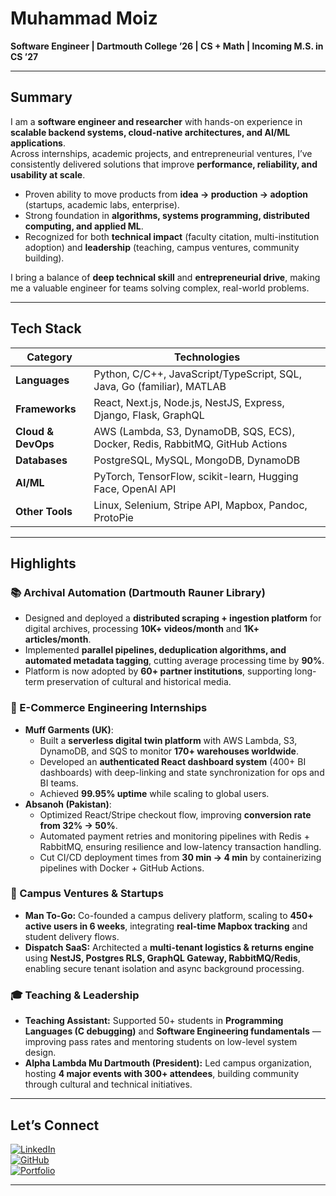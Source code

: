 # Muhammad Moiz  
**Software Engineer | Dartmouth College ’26 | CS + Math | Incoming M.S. in CS ’27**

---

## Summary
I am a **software engineer and researcher** with hands-on experience in **scalable backend systems, cloud-native architectures, and AI/ML applications**.  
Across internships, academic projects, and entrepreneurial ventures, I’ve consistently delivered solutions that improve **performance, reliability, and usability at scale**.  

- Proven ability to move products from **idea → production → adoption** (startups, academic labs, enterprise).  
- Strong foundation in **algorithms, systems programming, distributed computing, and applied ML**.  
- Recognized for both **technical impact** (faculty citation, multi-institution adoption) and **leadership** (teaching, campus ventures, community building).  

I bring a balance of **deep technical skill** and **entrepreneurial drive**, making me a valuable engineer for teams solving complex, real-world problems.  

---

## Tech Stack

| **Category**       | **Technologies**                                                                 |
|---------------------|----------------------------------------------------------------------------------|
| **Languages**       | Python, C/C++, JavaScript/TypeScript, SQL, Java, Go (familiar), MATLAB           |
| **Frameworks**      | React, Next.js, Node.js, NestJS, Express, Django, Flask, GraphQL                 |
| **Cloud & DevOps**  | AWS (Lambda, S3, DynamoDB, SQS, ECS), Docker, Redis, RabbitMQ, GitHub Actions    |
| **Databases**       | PostgreSQL, MySQL, MongoDB, DynamoDB                                             |
| **AI/ML**           | PyTorch, TensorFlow, scikit-learn, Hugging Face, OpenAI API                      |
| **Other Tools**     | Linux, Selenium, Stripe API, Mapbox, Pandoc, ProtoPie                            |

---

## Highlights

### 📚 Archival Automation (Dartmouth Rauner Library)  
- Designed and deployed a **distributed scraping + ingestion platform** for digital archives, processing **10K+ videos/month** and **1K+ articles/month**.  
- Implemented **parallel pipelines, deduplication algorithms, and automated metadata tagging**, cutting average processing time by **90%**.  
- Platform is now adopted by **60+ partner institutions**, supporting long-term preservation of cultural and historical media.  

### 🛒 E-Commerce Engineering Internships  
- **Muff Garments (UK)**:  
  - Built a **serverless digital twin platform** with AWS Lambda, S3, DynamoDB, and SQS to monitor **170+ warehouses worldwide**.  
  - Developed an **authenticated React dashboard system** (400+ BI dashboards) with deep-linking and state synchronization for ops and BI teams.  
  - Achieved **99.95% uptime** while scaling to global users.  
- **Absanoh (Pakistan)**:  
  - Optimized React/Stripe checkout flow, improving **conversion rate from 32% → 50%**.  
  - Automated payment retries and monitoring pipelines with Redis + RabbitMQ, ensuring resilience and low-latency transaction handling.  
  - Cut CI/CD deployment times from **30 min → 4 min** by containerizing pipelines with Docker + GitHub Actions.  

### 🚀 Campus Ventures & Startups  
- **Man To-Go:** Co-founded a campus delivery platform, scaling to **450+ active users in 6 weeks**, integrating **real-time Mapbox tracking** and student delivery flows.  
- **Dispatch SaaS:** Architected a **multi-tenant logistics & returns engine** using **NestJS, Postgres RLS, GraphQL Gateway, RabbitMQ/Redis**, enabling secure tenant isolation and async background processing.  

### 🎓 Teaching & Leadership  
- **Teaching Assistant:** Supported 50+ students in **Programming Languages (C debugging)** and **Software Engineering fundamentals** — improving pass rates and mentoring students on low-level system design.  
- **Alpha Lambda Mu Dartmouth (President):** Led campus organization, hosting **4 major events with 300+ attendees**, building community through cultural and technical initiatives.  

---

## Let’s Connect
[![LinkedIn](https://img.shields.io/badge/LinkedIn-0077B5?style=flat&logo=linkedin&logoColor=white)](https://linkedin.com/in/moizofficial)  
[![GitHub](https://img.shields.io/badge/GitHub-181717?style=flat&logo=github&logoColor=white)](https://github.com/MuhammadMoiz20)  
[![Portfolio](https://img.shields.io/badge/Website-0A0A0A?style=flat&logo=vercel&logoColor=white)](https://moizofficial.com)  

---
